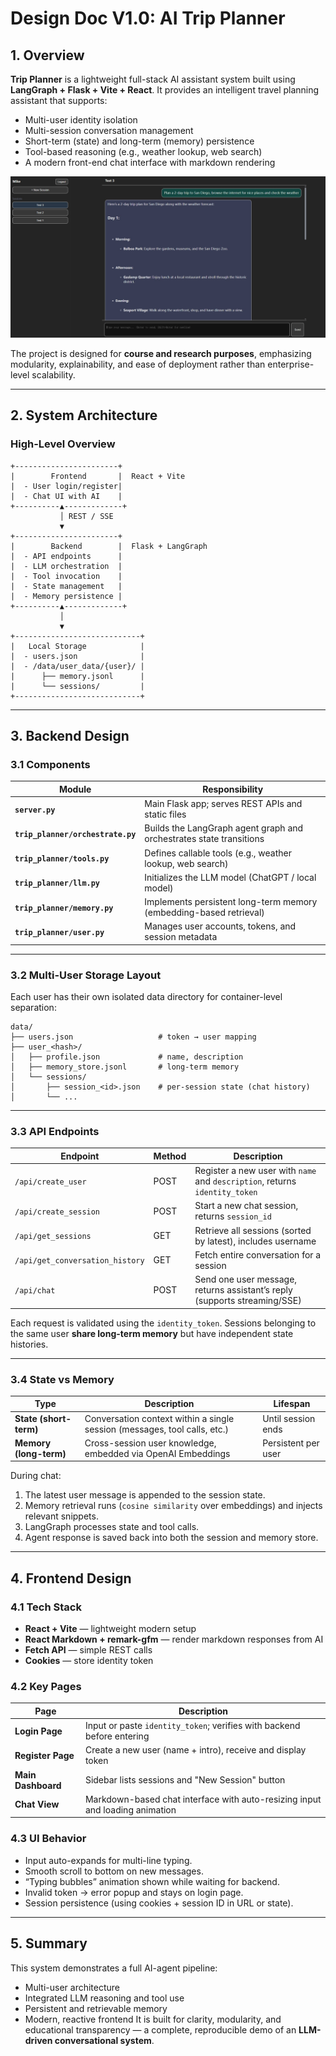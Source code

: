 # Design Doc V1.0: AI Trip Planner

## 1. Overview

**Trip Planner** is a lightweight full-stack AI assistant system built using **LangGraph + Flask + Vite + React**.
It provides an intelligent travel planning assistant that supports:

* Multi-user identity isolation
* Multi-session conversation management
* Short-term (state) and long-term (memory) persistence
* Tool-based reasoning (e.g., weather lookup, web search)
* A modern front-end chat interface with markdown rendering

![Interface Example](example0.jpg)

The project is designed for **course and research purposes**, emphasizing modularity, explainability, and ease of deployment rather than enterprise-level scalability.

---

## 2. System Architecture

### High-Level Overview

```
+-----------------------+
|        Frontend       |  React + Vite
|  - User login/register|
|  - Chat UI with AI    |
+----------▲-------------+
           │ REST / SSE
           ▼
+-----------------------+
|        Backend        |  Flask + LangGraph
|  - API endpoints      |
|  - LLM orchestration  |
|  - Tool invocation    |
|  - State management   |
|  - Memory persistence |
+----------▲-------------+
           │
           ▼
+----------------------------+
|   Local Storage            |
|  - users.json              |
|  - /data/user_data/{user}/ |
|      ├── memory.jsonl      |
|      └── sessions/         |
+----------------------------+
```

---

## 3. Backend Design

### 3.1 Components

| Module                            | Responsibility                                                      |
| --------------------------------- | ------------------------------------------------------------------- |
| **`server.py`**                   | Main Flask app; serves REST APIs and static files                   |
| **`trip_planner/orchestrate.py`** | Builds the LangGraph agent graph and orchestrates state transitions |
| **`trip_planner/tools.py`**       | Defines callable tools (e.g., weather lookup, web search)           |
| **`trip_planner/llm.py`**         | Initializes the LLM model (ChatGPT / local model)                   |
| **`trip_planner/memory.py`**      | Implements persistent long-term memory (embedding-based retrieval)  |
| **`trip_planner/user.py`**        | Manages user accounts, tokens, and session metadata                 |

---

### 3.2 Multi-User Storage Layout

Each user has their own isolated data directory for container-level separation:

```
data/
├── users.json                   # token → user mapping
├── user_<hash>/
│   ├── profile.json             # name, description
│   ├── memory_store.jsonl       # long-term memory
│   └── sessions/
│       ├── session_<id>.json    # per-session state (chat history)
│       └── ...
```

---

### 3.3 API Endpoints

| Endpoint                        | Method | Description                                                                 |
| ------------------------------- | ------ | --------------------------------------------------------------------------- |
| `/api/create_user`              | POST   | Register a new user with `name` and `description`, returns `identity_token` |
| `/api/create_session`           | POST   | Start a new chat session, returns `session_id`                              |
| `/api/get_sessions`             | GET    | Retrieve all sessions (sorted by latest), includes username                 |
| `/api/get_conversation_history` | GET    | Fetch entire conversation for a session                                     |
| `/api/chat`                     | POST   | Send one user message, returns assistant’s reply (supports streaming/SSE)   |

Each request is validated using the `identity_token`.
Sessions belonging to the same user **share long-term memory** but have independent state histories.

---

### 3.4 State vs Memory

| Type                   | Description                                                               | Lifespan            |
| ---------------------- | ------------------------------------------------------------------------- | ------------------- |
| **State (short-term)** | Conversation context within a single session (messages, tool calls, etc.) | Until session ends  |
| **Memory (long-term)** | Cross-session user knowledge, embedded via OpenAI Embeddings              | Persistent per user |

During chat:

1. The latest user message is appended to the session state.
2. Memory retrieval runs (`cosine similarity` over embeddings) and injects relevant snippets.
3. LangGraph processes state and tool calls.
4. Agent response is saved back into both the session and memory store.

---

## 4. Frontend Design

### 4.1 Tech Stack

* **React + Vite** — lightweight modern setup
* **React Markdown + remark-gfm** — render markdown responses from AI
* **Fetch API** — simple REST calls
* **Cookies** — store identity token

### 4.2 Key Pages

| Page               | Description                                                                  |
| ------------------ | ---------------------------------------------------------------------------- |
| **Login Page**     | Input or paste `identity_token`; verifies with backend before entering       |
| **Register Page**  | Create a new user (name + intro), receive and display token                  |
| **Main Dashboard** | Sidebar lists sessions and "New Session" button                              |
| **Chat View**      | Markdown-based chat interface with auto-resizing input and loading animation |

### 4.3 UI Behavior

* Input auto-expands for multi-line typing.
* Smooth scroll to bottom on new messages.
* “Typing bubbles” animation shown while waiting for backend.
* Invalid token → error popup and stays on login page.
* Session persistence (using cookies + session ID in URL or state).

---

## 5. Summary

This system demonstrates a full AI-agent pipeline:

* Multi-user architecture
* Integrated LLM reasoning and tool use
* Persistent and retrievable memory
* Modern, reactive frontend
  It is built for clarity, modularity, and educational transparency — a complete, reproducible demo of an **LLM-driven conversational system**.
